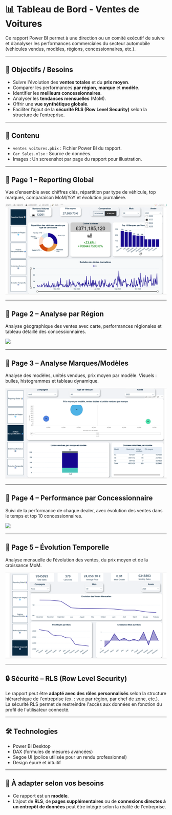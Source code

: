 # 📊 Tableau de Bord - Ventes de Voitures

Ce rapport Power BI permet à une direction ou un comité exécutif de suivre et d’analyser les performances commerciales du secteur automobile (véhicules vendus, modèles, régions, concessionnaires, etc.).

---

## 📝 Objectifs / Besoins

- Suivre l'évolution des **ventes totales** et du **prix moyen**.
- Comparer les performances **par région**, **marque** et **modèle**.
- Identifier les **meilleurs concessionnaires**.
- Analyser les **tendances mensuelles** (MoM).
- Offrir une **vue synthétique globale**.
- Faciliter l’ajout de la **sécurité RLS (Row Level Security)** selon la structure de l’entreprise.

---

## 📁 Contenu

- `ventes voitures.pbix` : Fichier Power BI du rapport.
- `Car Sales.xlsx` : Source de données.
- Images : Un screenshot par page du rapport pour illustration.

---

## 📌 Page 1 – Reporting Global

Vue d’ensemble avec chiffres clés, répartition par type de véhicule, top marques, comparaison MoM/YoY et évolution journalière.

![](./ReportingGlobal.png)

---

## 📌 Page 2 – Analyse par Région

Analyse géographique des ventes avec carte, performances régionales et tableau détaillé des concessionnaires.

![](./Analyserégion.png)

---

## 📌 Page 3 – Analyse Marques/Modèles

Analyse des modèles, unités vendues, prix moyen par modèle. Visuels : bulles, histogrammes et tableau dynamique.

![](./Analysmodeles.png)

---

## 📌 Page 4 – Performance par Concessionnaire

Suivi de la performance de chaque dealer, avec évolution des ventes dans le temps et top 10 concessionnaires.

![](./Performanceconce.png)

---

## 📌 Page 5 – Évolution Temporelle

Analyse mensuelle de l’évolution des ventes, du prix moyen et de la croissance MoM.

![](./evolutiontemporelle.png)

---

## 🔒 Sécurité – RLS (Row Level Security)

Le rapport peut être **adapté avec des rôles personnalisés** selon la structure hiérarchique de l'entreprise (ex. : vue par région, par chef de zone, etc.).  
La sécurité RLS permet de restreindre l'accès aux données en fonction du profil de l'utilisateur connecté.

---

## 🛠 Technologies

- Power BI Desktop
- DAX (formules de mesures avancées)
- Segoe UI (police utilisée pour un rendu professionnel)
- Design épuré et intuitif

---

## 📌 À adapter selon vos besoins

- Ce rapport est un **modèle**.
- L’ajout de **RLS**, de **pages supplémentaires** ou de **connexions directes à un entrepôt de données** peut être intégré selon la réalité de l'entreprise.
